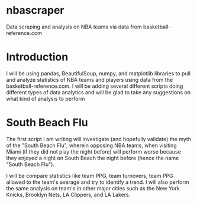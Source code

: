 # nbascraper
Data scraping and analysis on NBA teams via data from basketball-reference.com

# Introduction
I will be using pandas, BeautifulSoup, numpy, and matplotlib libraries to pull and analyze statistics of NBA teams and players using data from the basketball-reference.com. I will be adding several different scripts doing different types of data analytics and will be glad to take any suggestions on what kind of analysis to perform

# South Beach Flu
The first script I am writing will investigate (and hopefully validate) the myth of the "South Beach Flu", wherein opposing NBA teams, when visiting Miami (if they did not play the night before) will perform worse because they enjoyed a night on South Beach the night before (hence the name "South Beach Flu"). 

I will be compare statistics like team PPG, team turnovers, team PPG allowed to the team's average and try to identify a trend. I will also perform the same analysis on team's in other major cities such as the New York Knicks, Brooklyn Nets, LA Clippers, and LA Lakers. 

